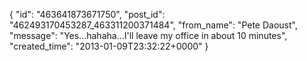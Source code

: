  {
   "id": "463641873671750",
   "post_id": "462493170453287_463311200371484",
   "from_name": "Pete Daoust",
   "message": "Yes...hahaha...I'll leave my office in about 10 minutes",
   "created_time": "2013-01-09T23:32:22+0000"
 }
